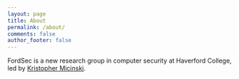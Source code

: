 ```yaml
---
layout: page
title: About
permalink: /about/
comments: false
author_footer: false
---
```


FordSec is a new research group in computer security at Haverford
College, led by [Kristopher Micinski](http://kmicinski.com).
